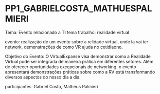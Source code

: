 # PP1_GABRIELCOSTA_MATHUESPALMIERI
Tema: Evento relacionado a TI
tema trabalho: realidade virtual

evento: realização de um evento sobre a relidade virtual, onde la vai ter network, demonstrações de como VR ajuda no cotidiaono.

Objetivo do Evento:
O VirtualExpanse visa demonstrar como a Realidade Virtual pode ser integrada de maneira prática em diferentes setores. Além de oferecer oportunidades excepcionais de networking, o evento apresentará demonstrações práticas sobre como a RV está transformando diversos aspectos do nosso dia a dia.

participantes: Gabriel Costa, Matheus Palmieri

